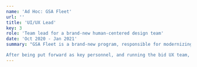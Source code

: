 ```yaml
---
name: 'Ad Hoc: GSA Fleet'
url: ''
title: 'UI/UX Lead'
key: 3
role: 'Team lead for a brand-new human-centered design team'
date: 'Oct 2020 - Jan 2021'
summary: "GSA Fleet is a brand-new program, responsible for modernizing vehicle fleet management software for the US government.

After being put forward as key personnel, and running the bid UX team, I began work as the UI/UX lead for GSA Fleet in October 2020. I ran a team of five designers and researchers, who are responsible for defining the user experience for a brand-new, modern fleet management platform."
---
```

